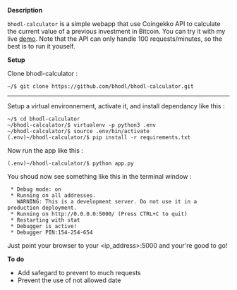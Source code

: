 **Description**

`bhodl-calculator` is a simple webapp that use Coingekko API to calculate the current value of a previous investment in Bitcoin.
You can try it with my live [demo](https://calculator.bhodl.io). Note that the API can only handle 100 requests/minutes, so the best is to run it youself.

**Setup**

Clone bhodl-calculator :
```
~/$ git clone https://github.com/bhodl/bhodl-calculator.git
```
****
Setup a virtual environnement, activate it, and install dependancy like this :
```
~/$ cd bhodl-calculator
~/bhodl-calculator/$ virtualenv -p python3 .env
~/bhodl-calculator/$ source .env/bin/activate
(.env)~/bhodl-calculator/$ pip install -r requirements.txt
```
Now run the app like this :
```
(.env)~/bhodl-calculator/$ python app.py
```
You shoud now see something like this in the terminal window :
```
 * Debug mode: on
 * Running on all addresses.
   WARNING: This is a development server. Do not use it in a production deployment.
 * Running on http://0.0.0.0:5000/ (Press CTRL+C to quit)
 * Restarting with stat
 * Debugger is active!
 * Debugger PIN:154-254-654
```
Just point your browser to your <ip_address>:5000 and your're good to go!

**To do**
* Add safegard to prevent to much requests
* Prevent the use of not allowed date

